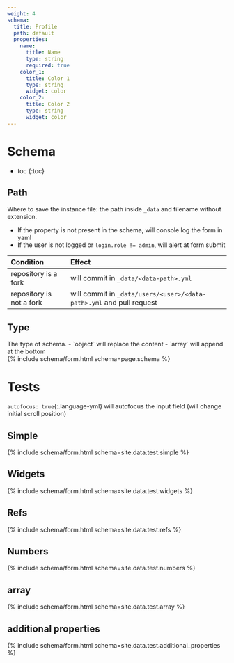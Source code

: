 ```yaml
---
weight: 4
schema:
  title: Profile
  path: default
  properties:
    name:
      title: Name
      type: string
      required: true
    color_1:
      title: Color 1
      type: string
      widget: color
    color_2:
      title: Color 2
      type: string
      widget: color
---
```

# Schema

* toc
{:toc}

## Path

Where to save the instance file: the path inside `_data` and filename without extension.

- If the property is not present in the schema, will console log the form in yaml
- If the user is not logged or `login.role != admin`, will alert at form submit

|Condition|Effect
|:--|:--
|repository is a fork|will commit in `_data/<data-path>.yml`
|repository is not a fork|will commit in `_data/users/<user>/<data-path>.yml` and pull request

## Type

<div class="grid">
  <div markdown="1">
The type of schema.
- `object` will replace the content
- `array` will append at the bottom
</div>
  <div>
{% include schema/form.html schema=page.schema %}
  </div>
</div>

# Tests

`autofocus: true`{:.language-yml} will autofocus the input field (will change initial scroll position)

## Simple

{% include schema/form.html schema=site.data.test.simple %}

## Widgets

{% include schema/form.html schema=site.data.test.widgets %}

## Refs

{% include schema/form.html schema=site.data.test.refs %}

## Numbers

{% include schema/form.html schema=site.data.test.numbers %}

## array

{% include schema/form.html schema=site.data.test.array %}

## additional properties

{% include schema/form.html schema=site.data.test.additional_properties %}